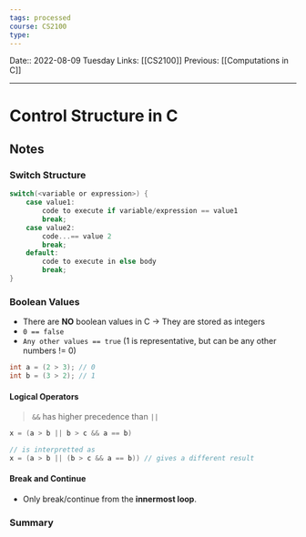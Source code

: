 ```yaml
---
tags: processed
course: CS2100
type: 
---
```

Date:: 2022-08-09 Tuesday
Links: [[CS2100]]
Previous: [[Computations in C]]
- - -
# Control Structure in C
## Notes

### Switch Structure

```C
switch(<variable or expression>) {
	case value1:
		code to execute if variable/expression == value1
		break;
	case value2:
		code...== value 2
		break;
	default:
		code to execute in else body
		break;
}
```

### Boolean Values
- There are **NO** boolean values in C  → They are stored as integers
- `0 == false`
- `Any other values == true` (1 is representative, but can be any other numbers != 0)

```C
int a = (2 > 3); // 0
int b = (3 > 2); // 1
```

#### Logical Operators

> `&&` has higher precedence than `||`

```C
x = (a > b || b > c && a == b)

// is interpretted as
x = (a > b || (b > c && a == b)) // gives a different result
```

#### Break and Continue
- Only break/continue from the **innermost loop**.

### Summary

